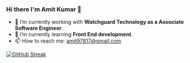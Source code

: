### Hi there I'm Amit Kumar 👋



- 🔭 I’m currently working with **Watchguard Technology as a Associate Software Engineer**.
- 🌱 I’m currently learning **Front End development**.
- 📫 How to reach me: amit97817@gmail.com

[![GitHub Streak](https://github-readme-streak-stats.herokuapp.com/?user=amitgupta101010)](https://git.io/streak-stats)
